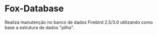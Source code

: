 # Fox-Database
Realiza manutenção no banco de dados Firebird 2.5/3.0 utilizando como base a estrutura de dados "pilha".

